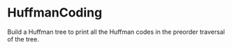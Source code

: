 # HuffmanCoding
Build a Huffman tree to print all the Huffman codes in the preorder traversal of the tree.
